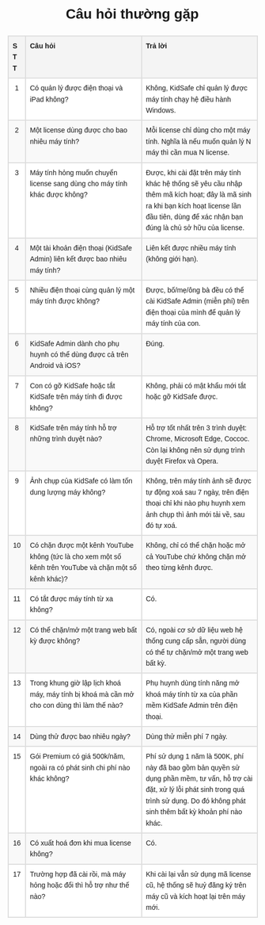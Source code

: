 <!DOCTYPE html>
<html lang="vi">
<head>
  <meta charset="UTF-8">
  <meta name="viewport" content="width=device-width, initial-scale=1.0">
  <title>Câu hỏi thường gặp</title>
  <style>
    body {
      font-family: Arial, sans-serif;
      line-height: 1.6;
      margin: 20px;
    }
    h1 {
      text-align: center;
      margin-bottom: 20px;
    }
    .faq-container {
      display: grid;
      grid-template-columns: 35px 1fr 1fr;
      width: 100%;
      border: 1px solid #ddd;
      border-collapse: collapse;      
    }
    .faq-header, .faq-row {
      display: contents;
    }
    .faq-header > div, .faq-row > div {
      padding: 8px;
      border: 1px solid #ddd;
      text-align: left;
    }
    .faq-header > div {
      font-weight: bold;
      background-color: #f4f4f4;
    }
    .faq-row:nth-child(odd) > div {
      background-color: #f9f9f9;
    }
    .faq-row:nth-child(even) > div {
      background-color: #ffffff;
    }
    .faq-row > div:first-child {
      text-align: center;
    }
  </style>
</head>
<body>
  <h1>Câu hỏi thường gặp</h1>
  <div class="faq-container">
    <div class="faq-header">
      <div>STT</div>
      <div>Câu hỏi</div>
      <div>Trả lời</div>
    </div>
    <div class="faq-row">
      <div>1</div>
      <div>Có quản lý được điện thoại và iPad không?</div>
      <div>Không, KidSafe chỉ quản lý được máy tính chạy hệ điều hành Windows.</div>
    </div>
    <div class="faq-row">
      <div>2</div>
      <div>Một license dùng được cho bao nhiêu máy tính?</div>
      <div>Mỗi license chỉ dùng cho một máy tính. Nghĩa là nếu muốn quản lý N máy thì cần mua N license.</div>
    </div>
    <div class="faq-row">
      <div>3</div>
      <div>Máy tính hỏng muốn chuyển license sang dùng cho máy tính khác được không?</div>
      <div>Được, khi cài đặt trên máy tính khác hệ thống sẽ yêu cầu nhập thêm mã kích hoạt; đây là mã sinh ra khi bạn kích hoạt license lần đầu tiên, dùng để xác nhận bạn đúng là chủ sở hữu của license.</div>
    </div>
    <div class="faq-row">
      <div>4</div>
      <div>Một tài khoản điện thoại (KidSafe Admin) liên kết được bao nhiêu máy tính?</div>
      <div>Liên kết được nhiều máy tính (không giới hạn).</div>
    </div>
    <div class="faq-row">
      <div>5</div>
      <div>Nhiều điện thoại cùng quản lý một máy tính được không?</div>
      <div>Được, bố/mẹ/ông bà đều có thể cài KidSafe Admin (miễn phí) trên điện thoại của mình để quản lý máy tính của con.</div>
    </div>
    <div class="faq-row">
      <div>6</div>
      <div>KidSafe Admin dành cho phụ huynh có thể dùng được cả trên Android và iOS?</div>
      <div>Đúng.</div>
    </div>
    <div class="faq-row">
      <div>7</div>
      <div>Con có gỡ KidSafe hoặc tắt KidSafe trên máy tính đi được không?</div>
      <div>Không, phải có mật khẩu mới tắt hoặc gỡ KidSafe được.</div>
    </div>
    <div class="faq-row">
      <div>8</div>
      <div>KidSafe trên máy tính hỗ trợ những trình duyệt nào?</div>
      <div>Hỗ trợ tốt nhất trên 3 trình duyệt: Chrome, Microsoft Edge, Coccoc. Còn lại không nên sử dụng trình duyệt Firefox và Opera.</div>
    </div>
    <div class="faq-row">
      <div>9</div>
      <div>Ảnh chụp của KidSafe có làm tốn dung lượng máy không?</div>
      <div>Không, trên máy tính ảnh sẽ được tự động xoá sau 7 ngày, trên điện thoại chỉ khi nào phụ huynh xem ảnh chụp thì ảnh mới tải về, sau đó tự xoá.</div>
    </div>
    <div class="faq-row">
      <div>10</div>
      <div>Có chặn được một kênh YouTube không (tức là cho xem một số kênh trên YouTube và chặn một số kênh khác)?</div>
      <div>Không, chỉ có thể chặn hoặc mở cả YouTube chứ không chặn mở theo từng kênh được.</div>
    </div>
    <div class="faq-row">
      <div>11</div>
      <div>Có tắt được máy tính từ xa không?</div>
      <div>Có.</div>
    </div>
    <div class="faq-row">
      <div>12</div>
      <div>Có thể chặn/mở một trang web bất kỳ được không?</div>
      <div>Có, ngoài cơ sở dữ liệu web hệ thống cung cấp sẵn, người dùng có thể tự chặn/mở một trang web bất kỳ.</div>
    </div>
    <div class="faq-row">
      <div>13</div>
      <div>Trong khung giờ lập lịch khoá máy, máy tính bị khoá mà cần mở cho con dùng thì làm thế nào?</div>
      <div>Phụ huynh dùng tính năng mở khoá máy tính từ xa của phần mềm KidSafe Admin trên điện thoại.</div>
    </div>
    <div class="faq-row">
      <div>14</div>
      <div>Dùng thử được bao nhiêu ngày?</div>
      <div>Dùng thử miễn phí 7 ngày.</div>
    </div>
    <div class="faq-row">
      <div>15</div>
      <div>Gói Premium có giá 500k/năm, ngoài ra có phát sinh chi phí nào khác không?</div>
      <div>Phí sử dụng 1 năm là 500K, phí này đã bao gồm bản quyền sử dụng phần mềm, tư vấn, hỗ trợ cài đặt, xử lý lỗi phát sinh trong quá trình sử dụng. Do đó không phát sinh thêm bất kỳ khoản phí nào khác.</div>
    </div>
    <div class="faq-row">
      <div>16</div>
      <div>Có xuất hoá đơn khi mua license không?</div>
      <div>Có.</div>
    </div>
    <div class="faq-row">
      <div>17</div>
      <div>Trường hợp đã cài rồi, mà máy hỏng hoặc đổi thì hỗ trợ như thế nào?</div>
      <div>Khi cài lại vẫn sử dụng mã license cũ, hệ thống sẽ huỷ đăng ký trên máy cũ và kích hoạt lại trên máy mới.</div>
    </div>
  </div>
</body>
</html>
